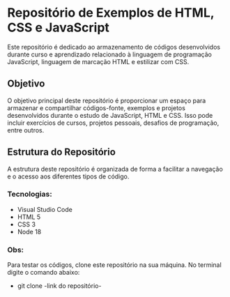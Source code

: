 # Repositório de Exemplos de HTML, CSS e JavaScript
Este repositório é dedicado ao armazenamento de códigos desenvolvidos 
durante curso e aprendizado relacionado à linguagem de programação JavaScript, linguagem de marcação HTML e estilizar com CSS.

## Objetivo

O objetivo principal deste repositório é proporcionar um espaço para armazenar 
e compartilhar códigos-fonte, exemplos e projetos desenvolvidos durante o estudo 
de JavaScript, HTML e CSS. Isso pode incluir exercícios de cursos, projetos pessoais, 
desafios de programação, entre outros.

## Estrutura do Repositório

A estrutura deste repositório é organizada de forma a facilitar a navegação 
e o acesso aos diferentes tipos de código.


### Tecnologias:
* Visual Studio Code
* HTML 5
* CSS 3
* Node 18

### Obs:
Para testar os códigos, clone este repositório na sua
máquina. No terminal digite o comando abaixo:
* git clone   -link do repositório-



